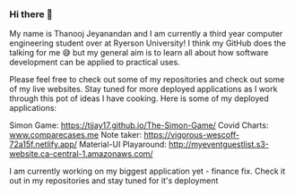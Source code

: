 ### Hi there 👋

<!--
**tjjay17/tjjay17** is a ✨ _special_ ✨ repository because its `README.md` (this file) appears on your GitHub profile. -->
My name is Thanooj Jeyanandan and I am currently a third year computer engineering student over at Ryerson University!
I think my GitHub does the talking for me 😅 but my general aim is to learn all about how software development can be applied to practical uses.

Please feel free to check out some of my repositories and check out some of my live websites. 
Stay tuned for more deployed applications as I work through this pot of ideas I have cooking.
Here is some of my deployed applications:

Simon Game: https://tjjay17.github.io/The-Simon-Game/
Covid Charts: www.comparecases.me
Note taker: https://vigorous-wescoff-72a15f.netlify.app/
Material-UI Playaround: http://myeventguestlist.s3-website.ca-central-1.amazonaws.com/

I am currently working on my biggest application yet - finance fix. Check it out in my repositories and stay tuned for it's deployment
